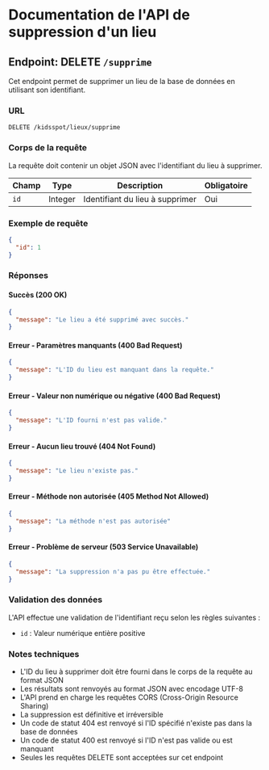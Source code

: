 # Documentation de l'API de suppression d'un lieu

## Endpoint: DELETE `/supprime`

Cet endpoint permet de supprimer un lieu de la base de données en utilisant son identifiant.

### URL

```
DELETE /kidsspot/lieux/supprime
```

### Corps de la requête

La requête doit contenir un objet JSON avec l'identifiant du lieu à supprimer.

| Champ | Type    | Description                    | Obligatoire |
|-------|---------|--------------------------------|-------------|
| `id`  | Integer | Identifiant du lieu à supprimer | Oui         |

### Exemple de requête

```json
{
  "id": 1
}
```

### Réponses

#### Succès (200 OK)

```json
{
  "message": "Le lieu a été supprimé avec succès."
}
```

#### Erreur - Paramètres manquants (400 Bad Request)

```json
{
  "message": "L'ID du lieu est manquant dans la requête."
}
```

#### Erreur - Valeur non numérique ou négative (400 Bad Request)

```json
{
  "message": "L'ID fourni n'est pas valide."
}
```

#### Erreur - Aucun lieu trouvé (404 Not Found)

```json
{
  "message": "Le lieu n'existe pas."
}
```

#### Erreur - Méthode non autorisée (405 Method Not Allowed)

```json
{
  "message": "La méthode n'est pas autorisée"
}
```

#### Erreur - Problème de serveur (503 Service Unavailable)

```json
{
  "message": "La suppression n'a pas pu être effectuée."
}
```

### Validation des données

L'API effectue une validation de l'identifiant reçu selon les règles suivantes :
- `id` : Valeur numérique entière positive

### Notes techniques

- L'ID du lieu à supprimer doit être fourni dans le corps de la requête au format JSON
- Les résultats sont renvoyés au format JSON avec encodage UTF-8
- L'API prend en charge les requêtes CORS (Cross-Origin Resource Sharing)
- La suppression est définitive et irréversible
- Un code de statut 404 est renvoyé si l'ID spécifié n'existe pas dans la base de données
- Un code de statut 400 est renvoyé si l'ID n'est pas valide ou est manquant
- Seules les requêtes DELETE sont acceptées sur cet endpoint
